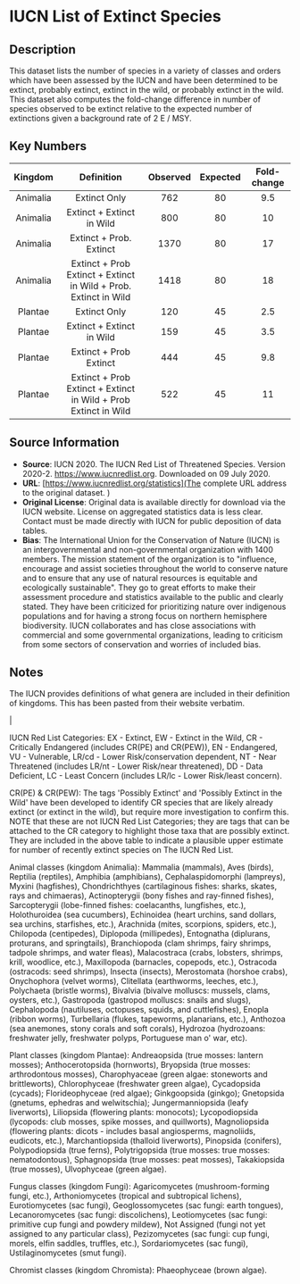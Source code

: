 
# IUCN List of Extinct Species

## Description 
This dataset lists the number of species in a variety of classes and orders which 
have been assessed by the IUCN and have been determined to be extinct, probably extinct,
extinct in the wild, or probably extinct in the wild. This dataset also computes 
the fold-change difference in number of species observed to be extinct relative to 
the expected number of extinctions given a background rate of 2 E / MSY.

## Key Numbers
| Kingdom | Definition | Observed | Expected | Fold-change | 
|:--:|:--:|:--:|:--:|:--:|
|Animalia | Extinct Only | 762 | 80 | 9.5 |
|Animalia | Extinct + Extinct in Wild | 800 | 80 | 10 |
|Animalia | Extinct + Prob. Extinct | 1370 | 80 |17 | 
|Animalia | Extinct + Prob Extinct + Extinct in Wild + Prob. Extinct in Wild | 1418 | 80 | 18|
|Plantae | Extinct Only | 120 | 45 | 2.5 |
|Plantae | Extinct + Extinct in Wild | 159 | 45 | 3.5 |
|Plantae | Extinct + Prob Extinct | 444 | 45 | 9.8 |
|Plantae | Extinct + Prob Extinct + Extinct in Wild + Prob Extinct in Wild | 522 | 45 | 11 

## Source Information
* **Source**: IUCN 2020. The IUCN Red List of Threatened Species. Version
   2020-2. https://www.iucnredlist.org. Downloaded on 09 July 2020.
* **URL**: [https://www.iucnredlist.org/statistics](The complete URL address to the original dataset. )
* **Original License**: Original data is available directly for download via the IUCN website. License on
  aggregated statistics data is less clear. Contact must be made directly with IUCN for public 
  deposition of data tables.
* **Bias**: The International Union for the Conservation of Nature (IUCN) is an intergovernmental and
  non-governmental organization with 1400 members. The mission statement of the organization is 
  to "influence, encourage and assist societies throughout the world to conserve nature and to ensure that any use of natural resources is equitable and ecologically sustainable". They go to great 
  efforts to make their assessment procedure and statistics available to the public 
  and clearly stated. They have been criticized for prioritizing nature over
  indigenous populations and for having a strong focus on northern hemisphere biodiversity. 
  IUCN collaborates and has close associations with commercial and some governmental 
  organizations, leading to criticism from some sectors of conservation and 
  worries of included bias.


## Notes 

The IUCN provides definitions of what genera are included in their definition of 
kingdoms. This has been pasted from their website verbatim.


| 

IUCN Red List Categories: EX - Extinct, EW - Extinct in the Wild, CR - Critically Endangered (includes CR(PE) and CR(PEW)), EN - Endangered, VU - Vulnerable, LR/cd - Lower Risk/conservation dependent, NT - Near Threatened (includes LR/nt - Lower Risk/near threatened), DD - Data Deficient, LC - Least Concern (includes LR/lc - Lower Risk/least concern).

CR(PE) & CR(PEW): The tags 'Possibly Extinct' and 'Possibly Extinct in the Wild' have been developed to identify CR species that are likely already extinct (or extinct in the wild), but require more investigation to confirm this. NOTE that these are not IUCN Red List Categories; they are tags that can be attached to the CR category to highlight those taxa that are possibly extinct. They are included in the above table to indicate a plausible upper estimate for number of recently extinct species on The IUCN Red List.

Animal classes (kingdom Animalia): Mammalia (mammals), Aves (birds), Reptilia (reptiles), Amphibia (amphibians), Cephalaspidomorphi (lampreys), Myxini (hagfishes), Chondrichthyes (cartilaginous fishes: sharks, skates, rays and chimaeras), Actinopterygii (bony fishes and ray-finned fishes), Sarcopterygii (lobe-finned fishes: coelacanths, lungfishes, etc.), Holothuroidea (sea cucumbers), Echinoidea (heart urchins, sand dollars, sea urchins, starfishes, etc.), Arachnida (mites, scorpions, spiders, etc.), Chilopoda (centipedes), Diplopoda (millipedes), Entognatha (diplurans, proturans, and springtails), Branchiopoda (clam shrimps, fairy shrimps, tadpole shrimps, and water fleas), Malacostraca (crabs, lobsters, shrimps, krill, woodlice, etc.), Maxillopoda (barnacles, copepods, etc.), Ostracoda (ostracods: seed shrimps), Insecta (insects), Merostomata (horshoe crabs), Onychophora (velvet worms), Clitellata (earthworms, leeches, etc.), Polychaeta (bristle worms), Bivalvia (bivalve molluscs: mussels, clams, oysters, etc.), Gastropoda (gastropod molluscs: snails and slugs), Cephalopoda (nautiluses, octopuses, squids, and cuttlefishes), Enopla (ribbon worms), Turbellaria (flukes, tapeworms, planarians, etc.), Anthozoa (sea anemones, stony corals and soft corals), Hydrozoa (hydrozoans: freshwater jelly, freshwater polyps, Portuguese man o' war, etc).

Plant classes (kingdom Plantae): Andreaopsida (true mosses: lantern mosses); Anthocerotopsida (hornworts), Bryopsida (true mosses: arthrodontous mosses), Charophyaceae (green algae: stoneworts and brittleworts), Chlorophyceae (freshwater green algae), Cycadopsida (cycads); Florideophyceae (red algae); Ginkgoopsida (ginkgo); Gnetopsida (gnetums, ephedras and welwitschia); Jungermanniopsida (leafy liverworts), Liliopsida (flowering plants: monocots); Lycopodiopsida (lycopods: club mosses, spike mosses, and quillworts), Magnoliopsida (flowering plants: dicots - includes basal angiosperms, magnoliids, eudicots, etc.), Marchantiopsida (thalloid liverworts), Pinopsida (conifers), Polypodiopsida (true ferns), Polytrigopsida (true mosses: true mosses: nematodontous), Sphagnopsida (true mosses: peat mosses), Takakiopsida (true mosses), Ulvophyceae (green algae).

Fungus classes (kingdom Fungi): Agaricomycetes (mushroom-forming fungi, etc.), Arthoniomycetes (tropical and subtropical lichens), Eurotiomycetes (sac fungi), Geoglossomycetes (sac fungi: earth tongues), Lecanoromycetes (sac fungi: discolichens), Leotiomycetes (sac fungi: primitive cup fungi and powdery mildew), Not Assigned (fungi not yet assigned to any particular class), Pezizomycetes (sac fungi: cup fungi, morels, elfin saddles, truffles, etc.), Sordariomycetes (sac fungi), Ustilaginomycetes (smut fungi).

Chromist classes (kingdom Chromista): Phaeophyceae (brown algae).



